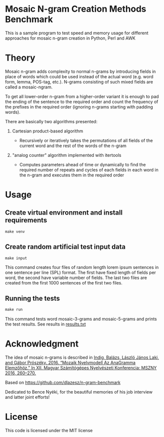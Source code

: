 # Mosaic N-gram Creation Methods Benchmark

This is a sample program to test speed and memory usage for different approaches for mosaic n-gram creation in Python,
Perl and AWK

# Theory

Mosaic n-gram adds complexity to normal n-grams by introducing fields in place of words which could be used
instead of the actual word (e.g. word form, lemma, POS-tag, etc.).
N-grams consisting of such mixed fields are called a mosaic-ngram.

To get all lower-order n-gram from a higher-order variant it is enough to pad the ending of the sentence
to the required order and count the frequency of the prefixes in the required order
(ignoring n-grams starting with padding words).

There are basically two algorithms presented:

1. Cartesian product-based algorithm
    - Recursively or iteratively takes the permutations of all fields of the current word and
      the rest of the words of the n-gram

2. "analog counter" algorithm implemented with itertools
    - Computes parameters ahead of time or dynamically to find the required number of repeats and cycles of each fields
      in each word in the n-gram and executes them in the required order

# Usage

## Create virtual environment and install requirements

```txt
make venv
```

## Create random artificial test input data

```txt
make input
```

This command creates four files of random length lorem ipsum sentences in one sentence per line (SPL) format.
The first have fixed length of fields per word, the second have variable number of fields.
The last two files are created from the first 1000 sentences of the first two files.

## Running the tests

```txt
make run
```

This command tests word mosaic-3-grams and mosaic-5-grams and prints the test results.
See results in [results.txt](result.txt)

# Acknowledgment

The idea of mosaic n-grams is described in [Indig, Balázs, László János Laki, and Gábor Prószéky. 2016.
“Mozaik Nyelvmodell Az AnaGramma Elemzőhöz.” In XII. Magyar Számítógépes Nyelvészeti Konferencia: MSZNY
2016, 260–270.](http://acta.bibl.u-szeged.hu/58981/1/msznykonf_012_260-270.pdf)

Based on https://github.com/dlazesz/n-gram-benchmark

Dedicated to Bence Nyéki, for the beautiful memories of his job interview and latter joint efforts!

# License

This code is licensed under the MIT license
